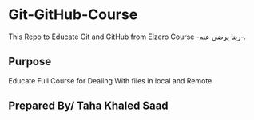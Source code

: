 # Git-GitHub-Course
This Repo to Educate Git and GitHub from Elzero Course -ربنا يرضى عنه-.

## Purpose
Educate Full Course for Dealing With files in local and Remote

## Prepared By/ Taha Khaled Saad

